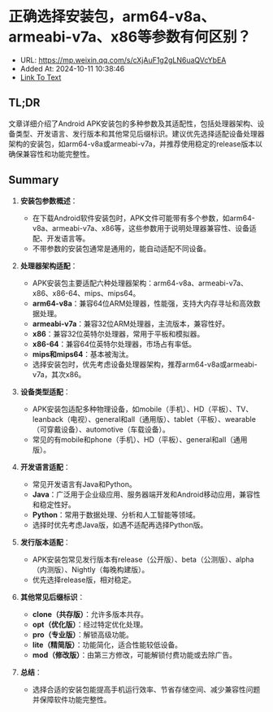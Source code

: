 # 正确选择安装包，arm64-v8a、armeabi-v7a、x86等参数有何区别？
- URL: https://mp.weixin.qq.com/s/cXjAuF1g2gLN6uaQVcYbEA
- Added At: 2024-10-11 10:38:46
- [Link To Text](2024-10-11-正确选择安装包，arm64-v8a、armeabi-v7a、x86等参数有何区别？_raw.md)

## TL;DR
文章详细介绍了Android APK安装包的多种参数及其适配性，包括处理器架构、设备类型、开发语言、发行版本和其他常见后缀标识。建议优先选择适配设备处理器架构的安装包，如arm64-v8a或armeabi-v7a，并推荐使用稳定的release版本以确保兼容性和功能完整性。

## Summary
1. **安装包参数概述**：
   - 在下载Android软件安装包时，APK文件可能带有多个参数，如arm64-v8a、armeabi-v7a、x86等，这些参数用于说明处理器兼容性、设备适配、开发语言等。
   - 不带参数的安装包通常是通用的，能自动适配不同设备。

2. **处理器架构适配**：
   - APK安装包主要适配六种处理器架构：arm64-v8a、armeabi-v7a、x86、x86-64、mips、mips64。
   - **arm64-v8a**：兼容64位ARM处理器，性能强，支持大内存寻址和高效数据处理。
   - **armeabi-v7a**：兼容32位ARM处理器，主流版本，兼容性好。
   - **x86**：兼容32位英特尔处理器，常用于平板和模拟器。
   - **x86-64**：兼容64位英特尔处理器，市场占有率低。
   - **mips和mips64**：基本被淘汰。
   - 选择安装包时，优先考虑设备处理器架构，推荐arm64-v8a或armeabi-v7a，其次x86。

3. **设备类型适配**：
   - APK安装包适配多种物理设备，如mobile（手机）、HD（平板）、TV、leanback（电视）、general和all（通用版）、tablet（平板）、wearable（可穿戴设备）、automotive（车载设备）。
   - 常见的有mobile和phone（手机）、HD（平板）、general和all（通用版）。

4. **开发语言适配**：
   - 常见开发语言有Java和Python。
   - **Java**：广泛用于企业级应用、服务器端开发和Android移动应用，兼容性和稳定性好。
   - **Python**：常用于数据处理、分析和人工智能等领域。
   - 选择时优先考虑Java版，如遇不适配再选择Python版。

5. **发行版本适配**：
   - APK安装包常见发行版本有release（公开版）、beta（公测版）、alpha（内测版）、Nightly（每晚构建版）。
   - 优先选择release版，相对稳定。

6. **其他常见后缀标识**：
   - **clone（共存版）**：允许多版本共存。
   - **opt（优化版）**：经过特定优化处理。
   - **pro（专业版）**：解锁高级功能。
   - **lite（精简版）**：功能简化，适合性能较低设备。
   - **mod（修改版）**：由第三方修改，可能解锁付费功能或去除广告。

7. **总结**：
   - 选择合适的安装包能提高手机运行效率、节省存储空间、减少兼容性问题并保障软件功能完整性。
